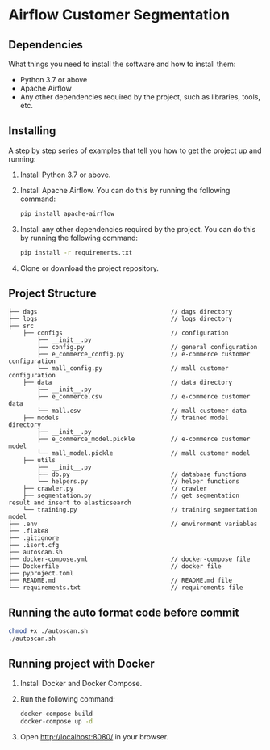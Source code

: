 # Airflow Customer Segmentation

## Dependencies

What things you need to install the software and how to install them:

- Python 3.7 or above
- Apache Airflow
- Any other dependencies required by the project, such as libraries, tools, etc.

## Installing

A step by step series of examples that tell you how to get the project up and running:

1. Install Python 3.7 or above.
2. Install Apache Airflow. You can do this by running the following command:

    ```bash
    pip install apache-airflow
    ```

3. Install any other dependencies required by the project. You can do this by running the following command:

    ```bash
    pip install -r requirements.txt
    ```

4. Clone or download the project repository.

## Project Structure

```text
├── dags                                     // dags directory
├── logs                                     // logs directory
├── src
    ├── configs                              // configuration
        ├── __init__.py
        ├── config.py                        // general configuration
        ├── e_commerce_config.py             // e-commerce customer configuration
        └── mall_config.py                   // mall customer configuration
    ├── data                                 // data directory
        ├── __init__.py
        ├── e_commerce.csv                   // e-commerce customer data
        └── mall.csv                         // mall customer data
    ├── models                               // trained model directory
        ├── __init__.py
        ├── e_commerce_model.pickle          // e-commerce customer model
        └── mall_model.pickle                // mall customer model
    ├── utils
        ├── __init__.py                      
        ├── db.py                            // database functions
        └── helpers.py                       // helper functions
    ├── crawler.py                           // crawler
    ├── segmentation.py                      // get segmentation result and insert to elasticsearch
    └── training.py                          // training segmentation model
├── .env                                     // environment variables
├── .flake8
├── .gitignore
├── .isort.cfg
├── autoscan.sh
├── docker-compose.yml                       // docker-compose file
├── Dockerfile                               // docker file
├── pyproject.toml                           
├── README.md                                // README.md file
└── requirements.txt                         // requirements file
```

## Running the auto format code before commit

```bash
chmod +x ./autoscan.sh
./autoscan.sh
```

## Running project with Docker

1. Install Docker and Docker Compose.

2. Run the following command:

    ```bash
    docker-compose build
    docker-compose up -d
    ```

3. Open <http://localhost:8080/> in your browser.
